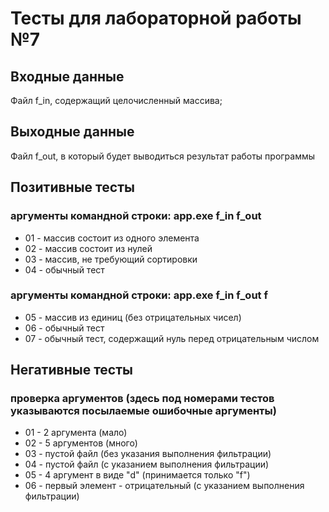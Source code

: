 # Тесты для лабораторной работы №7

## Входные данные
Файл f_in, содержащий целочисленный массива; 

## Выходные данные
Файл f_out, в который будет выводиться результат работы программы

## Позитивные тесты
### аргументы командной строки: app.exe f_in f_out
- 01 - массив состоит из одного элемента
- 02 - массив состоит из нулей
- 03 - массив, не требующий сортировки
- 04 - обычный тест
### аргументы командной строки: app.exe f_in f_out f
- 05 - массив из единиц (без отрицательных чисел)
- 06 - обычный тест
- 07 - обычный тест, содержащий нуль перед отрицательным числом

## Негативные тесты
### проверка аргументов (здесь под номерами тестов указываются посылаемые ошибочные аргументы)
- 01 - 2 аргумента (мало)
- 02 - 5 аргументов (много)
- 03 - пустой файл (без указания выполнения фильтрации)
- 04 - пустой файл (с указанием выполнения фильтрации)
- 05 - 4 аргумент в виде "d" (принимается только "f")
- 06 - первый элемент - отрицательный (с указанием выполнения фильтрации)
